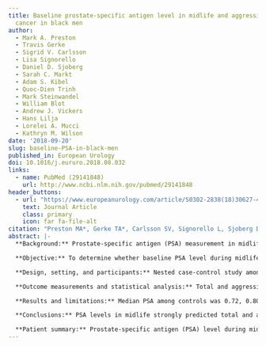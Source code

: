 ```yaml
---
title: Baseline prostate-specific antigen level in midlife and aggressive prostate
  cancer in black men
author:
  - Mark A. Preston
  - Travis Gerke
  - Sigrid V. Carlsson
  - Lisa Signorello
  - Daniel D. Sjoberg
  - Sarah C. Markt
  - Adam S. Kibel
  - Quoc-Dien Trinh
  - Mark Steinwandel
  - William Blot
  - Andrew J. Vickers
  - Hans Lilja
  - Lorelei A. Mucci
  - Kathryn M. Wilson
date: '2018-09-20'
slug: baseline-PSA-in-black-men
published_in: European Urology
doi: 10.1016/j.eururo.2018.08.032
links:
  - name: PubMed (29141848)
    url: http://www.ncbi.nlm.nih.gov/pubmed/29141848
header_buttons:
  - url: "https://www.europeanurology.com/article/S0302-2838(18)30627-4/"
    text: Journal Article
    class: primary
    icon: far fa-file-alt
citation: "Preston MA*, Gerke TA*, Carlsson SV, Signorello L, Sjoberg DD, Markt SC, Kibel AS, Trinh Q, Steinwandel M, Blot W, Vickers AJ, Lilja H, Mucci LA**, Wilson KM**. Baseline prostate-specific antigen level in midlife and aggressive prostate cancer in black men. Eur Urol 2018; In press."
abstract: |-
  **Background:** Prostate-specific antigen (PSA) measurement in midlife predicts long-term prostate cancer (PCa) mortality among white men.

  **Objective:** To determine whether baseline PSA level during midlife predicts risk of aggressive PCa in black men.

  **Design, setting, and participants:** Nested case-control study among black men in the Southern Community Cohort Study recruited between 2002 and 2009. A prospective cohort in the southeastern USA with recruitment from community health centers. A total of 197 incident PCa patients aged 40–64 yr at study entry and 569 controls matched on age, date of blood draw, and site of enrollment. Total PSA was measured in blood collected and stored at enrollment.

  **Outcome measurements and statistical analysis:** Total and aggressive PCa (91 aggressive: Gleason ≥7, American Joint Committee on Cancer stage III/IV, or PCa-specific death). Exact conditional logistic regression estimated odds ratios (ORs) with 95% confidence intervals (CIs) for PCa by category of baseline PSA.

  **Results and limitations:** Median PSA among controls was 0.72, 0.80, 0.94, and 1.03 ng/ml for age groups 40–49, 50–54, 55–59, and 60–64 yr, respectively; 90th percentile levels were 1.68, 1.85, 2.73, and 3.33 ng/ml. Furthermore, 95% of total and 97% of aggressive cases had baseline PSA above the age-specific median. Median follow-up was 9 yr. The OR for total PCa comparing PSA >90th percentile versus ≤median was 83.6 (95% CI, 21.2–539) for 40–54 yr and 71.7 (95% CI, 23.3–288) for 55–64 yr. For aggressive cancer, ORs were 174 (95% CI, 32.3–infinity) for 40–54 yr and 51.8 (95% CI, 11.0–519) for 55–64 yr. A composite endpoint of aggressive PCa based on stage, grade, and mortality was used and is a limitation.

  **Conclusions:** PSA levels in midlife strongly predicted total and aggressive PCa among black men. PSA levels among controls were similar to those among white controls in prior studies.

  **Patient summary:** Prostate-specific antigen (PSA) level during midlife strongly predicted future development of aggressive prostate cancer among black men. Targeted screening based on a midlife PSA might identify men at high risk while minimizing screening in those men at low risk.
---
```


<!--
## Common icons

Font Awesome: https://fontawesome.com/icons
Academic Icons: http://jpswalsh.github.io/academicons/

github: fab fa-github
twitter: fab fa-twitter
rocket (app): fas fa-rocket
biorxiv: ai ai-biorxiv
arvix: ai ai-arxiv
doi: ai ai-doi
pubmed: ai ai-pubmed
generic paper: far fa-file-alt
generic project: fas fa-briefcase
-->

<!--
You can include extra content here as markdown.
It will render after Abstract and Links and before Citation.
-->
